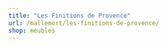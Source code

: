 ```yaml
---
title: "Les Finitions de Provence"
url: /mallemort/les-finitions-de-provence/
shop: meubles
---
```

